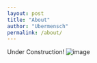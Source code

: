 ```yaml
---
layout: post
title: "About"
author: "Ubermensch"
permalink: /about/
---
```


Under Construction! 
![image](https://user-images.githubusercontent.com/114194993/196077498-407bfbb4-0f7c-4b0d-90a2-b744bcc69118.png)
